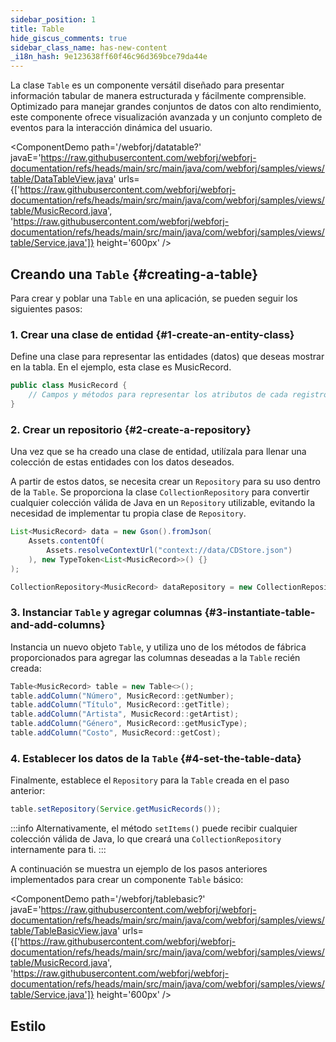 ```yaml
---
sidebar_position: 1
title: Table
hide_giscus_comments: true
sidebar_class_name: has-new-content
_i18n_hash: 9e123638ff60f46c96d369bce79da44e
---
```

<DocChip chip='shadow' />
<DocChip chip='name' label="dwc-table" />
<DocChip chip='since' label='24.00' />
<JavadocLink type="table" location="com/webforj/component/table/Table" top='true'/>

La clase `Table` es un componente versátil diseñado para presentar información tabular de manera estructurada y fácilmente comprensible. Optimizado para manejar grandes conjuntos de datos con alto rendimiento, este componente ofrece visualización avanzada y un conjunto completo de eventos para la interacción dinámica del usuario.

<ComponentDemo 
path='/webforj/datatable?' 
javaE='https://raw.githubusercontent.com/webforj/webforj-documentation/refs/heads/main/src/main/java/com/webforj/samples/views/table/DataTableView.java'
urls={['https://raw.githubusercontent.com/webforj/webforj-documentation/refs/heads/main/src/main/java/com/webforj/samples/views/table/MusicRecord.java', 
'https://raw.githubusercontent.com/webforj/webforj-documentation/refs/heads/main/src/main/java/com/webforj/samples/views/table/Service.java']}
height='600px'
/>


## Creando una `Table` {#creating-a-table}

Para crear y poblar una `Table` en una aplicación, se pueden seguir los siguientes pasos:

### 1. Crear una clase de entidad {#1-create-an-entity-class}

Define una clase para representar las entidades (datos) que deseas mostrar en la tabla. En el ejemplo, esta clase es MusicRecord.

```java
public class MusicRecord {
    // Campos y métodos para representar los atributos de cada registro
}
```

### 2. Crear un repositorio {#2-create-a-repository}

Una vez que se ha creado una clase de entidad, utilízala para llenar una colección de estas entidades con los datos deseados.

A partir de estos datos, se necesita crear un `Repository` para su uso dentro de la `Table`. Se proporciona la clase `CollectionRepository` para convertir cualquier colección válida de Java en un `Repository` utilizable, evitando la necesidad de implementar tu propia clase de `Repository`.

```java
List<MusicRecord> data = new Gson().fromJson(
    Assets.contentOf(
        Assets.resolveContextUrl("context://data/CDStore.json")
    ), new TypeToken<List<MusicRecord>>() {}
);

CollectionRepository<MusicRecord> dataRepository = new CollectionRepository<>(data);
```

### 3. Instanciar `Table` y agregar columnas {#3-instantiate-table-and-add-columns}

Instancia un nuevo objeto `Table`, y utiliza uno de los métodos de fábrica proporcionados para agregar las columnas deseadas a la `Table` recién creada:

```java
Table<MusicRecord> table = new Table<>();
table.addColumn("Número", MusicRecord::getNumber);
table.addColumn("Título", MusicRecord::getTitle);
table.addColumn("Artista", MusicRecord::getArtist);
table.addColumn("Género", MusicRecord::getMusicType);
table.addColumn("Costo", MusicRecord::getCost);
```

### 4. Establecer los datos de la `Table` {#4-set-the-table-data}

Finalmente, establece el `Repository` para la `Table` creada en el paso anterior:

```java
table.setRepository(Service.getMusicRecords());
```

:::info
Alternativamente, el método `setItems()` puede recibir cualquier colección válida de Java, lo que creará una `CollectionRepository` internamente para ti. 
:::

A continuación se muestra un ejemplo de los pasos anteriores implementados para crear un componente `Table` básico:


<ComponentDemo 
path='/webforj/tablebasic?' 
javaE='https://raw.githubusercontent.com/webforj/webforj-documentation/refs/heads/main/src/main/java/com/webforj/samples/views/table/TableBasicView.java'
urls={['https://raw.githubusercontent.com/webforj/webforj-documentation/refs/heads/main/src/main/java/com/webforj/samples/views/table/MusicRecord.java', 
'https://raw.githubusercontent.com/webforj/webforj-documentation/refs/heads/main/src/main/java/com/webforj/samples/views/table/Service.java']}
height='600px'
/>

## Estilo

<TableBuilder name="Table" />
